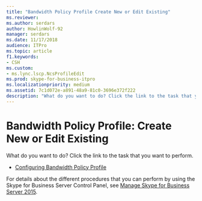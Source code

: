 ```yaml
---
title: "Bandwidth Policy Profile Create New or Edit Existing"
ms.reviewer: 
ms.author: serdars
author: HowlinWolf-92
manager: serdars
ms.date: 11/17/2018
audience: ITPro
ms.topic: article
f1.keywords:
- CSH
ms.custom:
- ms.lync.lscp.NcsProfileEdit
ms.prod: skype-for-business-itpro
ms.localizationpriority: medium
ms.assetid: 7c1d072e-a891-48a9-81c0-3696e372f222
description: "What do you want to do? Click the link to the task that you want to perform."
---
```


# Bandwidth Policy Profile: Create New or Edit Existing

What do you want to do? Click the link to the task that you want to perform.

- [Configuring Bandwidth Policy Profile](/previous-versions/office/lync-server-2013/lync-server-2013-creating-or-modifying-bandwidth-policy-profiles)

For details about the different procedures that you can perform by using the Skype for Business Server Control Panel, see [Manage Skype for Business Server 2015](../../manage/manage.md).